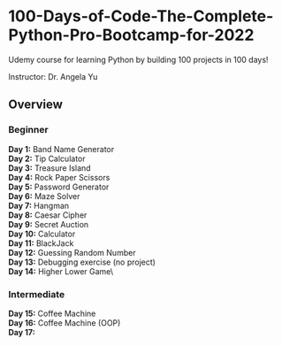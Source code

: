 # 100-Days-of-Code-The-Complete-Python-Pro-Bootcamp-for-2022
Udemy course for learning Python by building 100 projects in 100 days!

Instructor: Dr. Angela Yu

## Overview

### Beginner
**Day 1:** Band Name Generator\
**Day 2:** Tip Calculator\
**Day 3:** Treasure Island\
**Day 4:** Rock Paper Scissors\
**Day 5:** Password Generator\
**Day 6:** Maze Solver\
**Day 7:** Hangman\
**Day 8:** Caesar Cipher\
**Day 9:** Secret Auction\
**Day 10:** Calculator\
**Day 11:** BlackJack\
**Day 12:** Guessing Random Number\
**Day 13:** Debugging exercise (no project)\
**Day 14:** Higher Lower Game\

### Intermediate
**Day 15:** Coffee Machine\
**Day 16:** Coffee Machine (OOP)\
**Day 17:** 